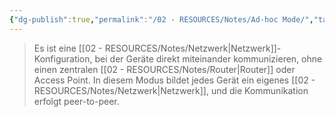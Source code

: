 ```yaml
---
{"dg-publish":true,"permalink":"/02 - RESOURCES/Notes/Ad-hoc Mode/","tags":["netzwerk/wifi"],"noteIcon":"","updated":"2024-08-04T21:39:52.247+02:00"}
---
```


>Es ist eine [[02 - RESOURCES/Notes/Netzwerk\|Netzwerk]]-Konfiguration, bei der Geräte direkt miteinander kommunizieren, ohne einen zentralen [[02 - RESOURCES/Notes/Router\|Router]] oder Access Point. 
>In diesem Modus bildet jedes Gerät ein eigenes [[02 - RESOURCES/Notes/Netzwerk\|Netzwerk]], und die Kommunikation erfolgt peer-to-peer.